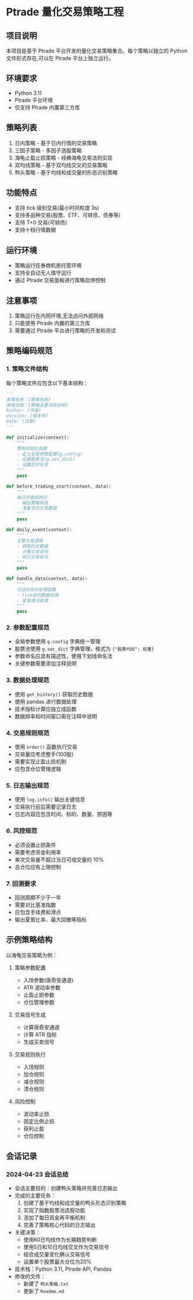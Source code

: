 # Ptrade 量化交易策略工程

## 项目说明
本项目是基于 Ptrade 平台开发的量化交易策略集合。每个策略以独立的 Python 文件形式存在,可以在 Ptrade 平台上独立运行。

## 环境要求
- Python 3.11
- Ptrade 平台环境
- 仅支持 Ptrade 内置第三方库

## 策略列表
1. 日内策略 - 基于日内行情的交易策略
2. 三因子策略 - 多因子选股策略
3. 海龟止盈止损策略 - 经典海龟交易法则实现
4. 双均线策略 - 基于双均线交叉的交易策略
5. 鸭头策略 - 基于均线和成交量的形态识别策略

## 功能特点
- 支持 tick 级别交易(最小时间粒度 3s)
- 支持多品种交易(股票、ETF、可转债、债券等)
- 支持 T+0 交易(可转债)
- 支持十档行情数据

## 运行环境
- 策略运行在券商机房托管环境
- 支持全自动无人值守运行
- 通过 Ptrade 交易面板进行策略启停控制

## 注意事项
1. 策略运行在内网环境,无法访问外部网络
2. 只能使用 Ptrade 内置的第三方库
3. 需要通过 Ptrade 平台进行策略的开发和测试

## 策略编码规范

### 1. 策略文件结构
每个策略文件应包含以下基本结构：

```python
'''
策略名称：[策略名称]
策略流程：[策略主要流程说明]
Author: [作者]
Version: [版本号]
Date: [日期]
'''

def initialize(context):
    """
    策略初始化函数
    - 定义全局参数配置(g.config)
    - 设置股票池(g.sec_dict)
    - 设置定时任务
    """
    pass

def before_trading_start(context, data):
    """
    每日开盘前执行
    - 输出策略信息
    - 准备当日交易数据
    """
    pass

def daily_event(context):
    """
    主要交易逻辑
    - 获取历史数据
    - 计算交易信号
    - 执行交易指令
    """
    pass

def handle_data(context, data):
    """
    可选的实时处理函数
    - tick级别数据处理
    - 紧急情况处理
    """
    pass
```

### 2. 参数配置规范
- 全局参数使用 `g.config` 字典统一管理
- 股票池使用 `g.sec_dict` 字典管理，格式为 `{"股票代码": 权重}`
- 参数命名应具有描述性，使用下划线命名法
- 关键参数需要添加注释说明

### 3. 数据处理规范
- 使用 `get_history()` 获取历史数据
- 使用 pandas 进行数据处理
- 技术指标计算应独立成函数
- 数据频率和时间窗口需在注释中说明

### 4. 交易规则规范
- 使用 `order()` 函数执行交易
- 交易量应考虑整手(100股)
- 需要实现止盈止损机制
- 应包含仓位管理逻辑

### 5. 日志输出规范
- 使用 `log.info()` 输出关键信息
- 交易执行前后需要记录日志
- 日志内容应包含时间、标的、数量、原因等

### 6. 风控规范
- 必须设置止损条件
- 需要考虑资金利用率
- 单次交易量不超过当日可成交量的 10%
- 总仓位应有上限控制

### 7. 回测要求
- 回测周期不少于一年
- 需要对比基准指数
- 应包含手续费和滑点
- 输出夏普比率、最大回撤等指标

## 示例策略结构
以海龟交易策略为例：
1. 策略参数配置
   - 入场参数(唐奇安通道)
   - ATR 波动率参数
   - 止盈止损参数
   - 仓位管理参数

2. 交易信号生成
   - 计算唐奇安通道
   - 计算 ATR 指标
   - 生成买卖信号

3. 交易规则执行
   - 入场规则
   - 加仓规则
   - 减仓规则
   - 清仓规则

4. 风险控制
   - 波动率止损
   - 固定比例止损
   - 获利止盈
   - 仓位控制

## 会话记录

### 2024-04-23 会话总结
- 会话主要目的：创建鸭头策略并完善日志输出
- 完成的主要任务：
  1. 创建了基于均线和成交量的鸭头形态识别策略
  2. 实现了指数股票池选股功能
  3. 添加了每日资金再平衡机制
  4. 完善了策略核心代码的日志输出
- 关键决策：
  - 使用60日均线作为长期趋势判断
  - 使用5日和10日均线交叉作为交易信号
  - 结合成交量变化确认交易信号
  - 设置单个股票最大仓位为20%
- 技术栈：Python 3.11, Ptrade API, Pandas
- 修改的文件：
  - 新建了 `鸭头策略.txt`
  - 更新了 `Readme.md`
